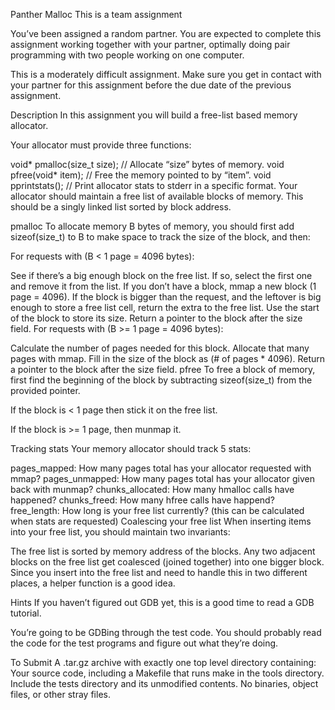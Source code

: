 Panther Malloc
This is a team assignment

You’ve been assigned a random partner. You are expected to complete this assignment working together with your partner, optimally doing pair programming with two people working on one computer.

This is a moderately difficult assignment. Make sure you get in contact with your partner for this assignment before the due date of the previous assignment.

Description
In this assignment you will build a free-list based memory allocator.

Your allocator must provide three functions:

void* pmalloc(size_t size); // Allocate “size” bytes of memory.
void pfree(void* item); // Free the memory pointed to by “item”.
void pprintstats(); // Print allocator stats to stderr in a specific format.
Your allocator should maintain a free list of available blocks of memory. This should be a singly linked list sorted by block address.

pmalloc
To allocate memory B bytes of memory, you should first add sizeof(size_t) to B to make space to track the size of the block, and then:

For requests with (B < 1 page = 4096 bytes):

See if there’s a big enough block on the free list. If so, select the first one and remove it from the list.
If you don’t have a block, mmap a new block (1 page = 4096).
If the block is bigger than the request, and the leftover is big enough to store a free list cell, return the extra to the free list.
Use the start of the block to store its size.
Return a pointer to the block after the size field.
For requests with (B >= 1 page = 4096 bytes):

Calculate the number of pages needed for this block.
Allocate that many pages with mmap.
Fill in the size of the block as (# of pages * 4096).
Return a pointer to the block after the size field.
pfree
To free a block of memory, first find the beginning of the block by subtracting sizeof(size_t) from the provided pointer.

If the block is < 1 page then stick it on the free list.

If the block is >= 1 page, then munmap it.

Tracking stats
Your memory allocator should track 5 stats:

pages_mapped: How many pages total has your allocator requested with mmap?
pages_unmapped: How many pages total has your allocator given back with munmap?
chunks_allocated: How many hmalloc calls have happened?
chunks_freed: How many hfree calls have happend?
free_length: How long is your free list currently? (this can be calculated when stats are requested)
Coalescing your free list
When inserting items into your free list, you should maintain two invariants:

The free list is sorted by memory address of the blocks.
Any two adjacent blocks on the free list get coalesced (joined together) into one bigger block.
Since you insert into the free list and need to handle this in two different places, a helper function is a good idea.

Hints
If you haven’t figured out GDB yet, this is a good time to read a GDB tutorial.

You’re going to be GDBing through the test code. You should probably read the code for the test programs and figure out what they’re doing.

To Submit
A .tar.gz archive with exactly one top level directory containing:
Your source code, including a Makefile that runs make in the tools directory.
Include the tests directory and its unmodified contents.
No binaries, object files, or other stray files.
